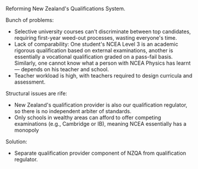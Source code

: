 Reforming New Zealand's Qualifications System.

Bunch of problems:

- Selective university courses can't discriminate between top candidates, requiring first-year weed-out processes, wasting everyone's time.
- Lack of comparability: One student's NCEA Level 3 is an academic rigorous qualification based on external examinations, another is essentially a vocational qualification graded on a pass-fail basis. Similarly, one cannot know what a person with NCEA Physics has learnt — depends on his teacher and school.
- Teacher workload is high, with teachers required to design curricula and assessment.

Structural issues are rife:

- New Zealand\'s qualification provider is also our qualification regulator, so there is no independent arbiter of standards.
- Only schools in wealthy areas can afford to offer competing examinations (e.g., Cambridge or IB), meaning NCEA essentially has a monopoly

Solution:

- Separate qualification provider component of NZQA from qualification regulator.